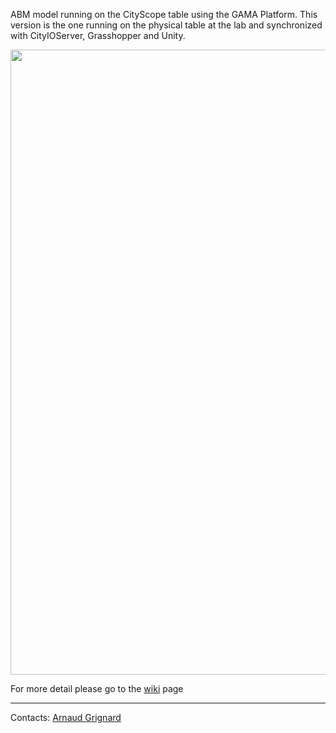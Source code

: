 ABM model running on the CityScope table using the GAMA Platform. This version is the one
running on the physical table at the lab and synchronized with CityIOServer, Grasshopper and Unity.

<div style="text-align:center"><img src ="https://github.com/CityScope/CS_CityScope_GAMA/wiki/resources/images/CityScope_Volpe_Table.png" width="1000"/></div>

For more detail please go to the [wiki](https://github.com/CityScope/CS_CityScope_GAMA/wiki) page

---

Contacts: [Arnaud Grignard](https://github.com/agrignard)



